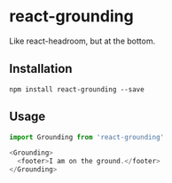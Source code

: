 # react-grounding

Like react-headroom, but at the bottom.

## Installation

```
npm install react-grounding --save
```

## Usage

```js
import Grounding from 'react-grounding'

<Grounding>
  <footer>I am on the ground.</footer>
</Grounding>
```
